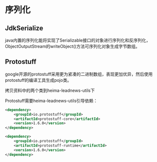 # 序列化

## JdkSerialize

java内置的序列化能将实现了Serializable接口的对象进行序列化和反序列化， ObjectOutputStream的writeObject()方法可序列化对象生成字节数组。

## Protostuff

google开源的protostuff采用更为紧凑的二进制数组，表现更加优异，然后使用protostuff的编译工具生成pojo类。

拷贝资料中的两个类到heima-leadnews-utils下

Protostuff需要heima-leadnews-utils引导依赖：

```xml
<dependency>
    <groupId>io.protostuff</groupId>
    <artifactId>protostuff-core</artifactId>
    <version>1.6.0</version>
</dependency>

<dependency>
    <groupId>io.protostuff</groupId>
    <artifactId>protostuff-runtime</artifactId>
    <version>1.6.0</version>
</dependency>
```
